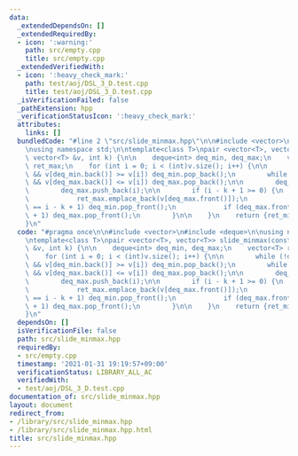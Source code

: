 ```yaml
---
data:
  _extendedDependsOn: []
  _extendedRequiredBy:
  - icon: ':warning:'
    path: src/empty.cpp
    title: src/empty.cpp
  _extendedVerifiedWith:
  - icon: ':heavy_check_mark:'
    path: test/aoj/DSL_3_D.test.cpp
    title: test/aoj/DSL_3_D.test.cpp
  _isVerificationFailed: false
  _pathExtension: hpp
  _verificationStatusIcon: ':heavy_check_mark:'
  attributes:
    links: []
  bundledCode: "#line 2 \"src/slide_minmax.hpp\"\n\n#include <vector>\n#include <deque>\n\
    \nusing namespace std;\n\ntemplate<class T>\npair <vector<T>, vector<T>> slide_minmax(const\
    \ vector<T> &v, int k) {\n\n    deque<int> deq_min, deq_max;\n    vector<T> ret_min,\
    \ ret_max;\n    for (int i = 0; i < (int)v.size(); i++) {\n\n        while (!deq_min.empty()\
    \ && v[deq_min.back()] >= v[i]) deq_min.pop_back();\n        while (!deq_max.empty()\
    \ && v[deq_max.back()] <= v[i]) deq_max.pop_back();\n\n        deq_min.push_back(i);\n\
    \        deq_max.push_back(i);\n\n        if (i - k + 1 >= 0) {\n            ret_min.emplace_back(v[deq_min.front()]);\n\
    \            ret_max.emplace_back(v[deq_max.front()]);\n            if (deq_min.front()\
    \ == i - k + 1) deq_min.pop_front();\n            if (deq_max.front() == i - k\
    \ + 1) deq_max.pop_front();\n        }\n\n    }\n    return {ret_min, ret_max};\n\
    }\n"
  code: "#pragma once\n\n#include <vector>\n#include <deque>\n\nusing namespace std;\n\
    \ntemplate<class T>\npair <vector<T>, vector<T>> slide_minmax(const vector<T>\
    \ &v, int k) {\n\n    deque<int> deq_min, deq_max;\n    vector<T> ret_min, ret_max;\n\
    \    for (int i = 0; i < (int)v.size(); i++) {\n\n        while (!deq_min.empty()\
    \ && v[deq_min.back()] >= v[i]) deq_min.pop_back();\n        while (!deq_max.empty()\
    \ && v[deq_max.back()] <= v[i]) deq_max.pop_back();\n\n        deq_min.push_back(i);\n\
    \        deq_max.push_back(i);\n\n        if (i - k + 1 >= 0) {\n            ret_min.emplace_back(v[deq_min.front()]);\n\
    \            ret_max.emplace_back(v[deq_max.front()]);\n            if (deq_min.front()\
    \ == i - k + 1) deq_min.pop_front();\n            if (deq_max.front() == i - k\
    \ + 1) deq_max.pop_front();\n        }\n\n    }\n    return {ret_min, ret_max};\n\
    }\n"
  dependsOn: []
  isVerificationFile: false
  path: src/slide_minmax.hpp
  requiredBy:
  - src/empty.cpp
  timestamp: '2021-01-31 19:19:57+09:00'
  verificationStatus: LIBRARY_ALL_AC
  verifiedWith:
  - test/aoj/DSL_3_D.test.cpp
documentation_of: src/slide_minmax.hpp
layout: document
redirect_from:
- /library/src/slide_minmax.hpp
- /library/src/slide_minmax.hpp.html
title: src/slide_minmax.hpp
---
```

